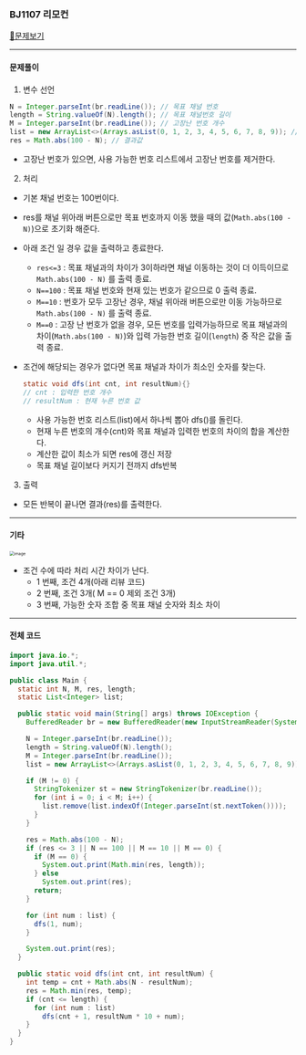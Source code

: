 ### BJ1107 리모컨

[📁문제보기](https://www.acmicpc.net/problem/1107)

---

#### 문제풀이

1. 변수 선언

```java
N = Integer.parseInt(br.readLine()); // 목표 채널 번호
length = String.valueOf(N).length(); // 목표 채널번호 길이
M = Integer.parseInt(br.readLine()); // 고장난 번호 개수
list = new ArrayList<>(Arrays.asList(0, 1, 2, 3, 4, 5, 6, 7, 8, 9)); // 사용 가능한 번호 리스트 
res = Math.abs(100 - N); // 결과값
```

- 고장난 번호가 있으면, 사용 가능한 번호 리스트에서 고장난 번호를 제거한다. 

2. 처리

- 기본 채널 번호는 100번이다.

- res를 채널 위아래 버튼으로만 목표 번호까지 이동 했을 때의 값(`Math.abs(100 - N)`)으로 초기화 해준다.

- 아래 조건 일 경우 값을 출력하고 종료한다.

  - `res<=3` : 목표 채널과의 차이가 3이하라면 채널 이동하는 것이 더 이득이므로 `Math.abs(100 - N)` 를 출력 종료.
  - `N==100` : 목표 채널 번호와 현재 있는 번호가 같으므로 0 출력 종료.
  - `M==10` : 번호가 모두 고장난 경우, 채널 위아래 버튼으로만 이동 가능하므로 `Math.abs(100 - N)` 를 출력 종료.
  - `M==0` : 고장 난 번호가 없을 경우, 모든 번호를 입력가능하므로 목표 채널과의 차이(`Math.abs(100 - N)`)와 입력 가능한 번호 길이(`length`) 중 작은 값을 출력 종료.

- 조건에 해당되는 경우가 없다면 목표 채널과 차이가 최소인 숫자를 찾는다.

  ```java
  static void dfs(int cnt, int resultNum){}
  // cnt : 입력한 번호 개수
  // resultNum : 현재 누른 번호 값
  ```

  - 사용 가능한 번호 리스트(list)에서 하나씩 뽑아 dfs()를 돌린다.
  - 현재 누른 번호의 개수(cnt)와 목표 채널과 입력한 번호의 차이의 합을 계산한다.
  - 계산한 값이 최소가 되면 res에 갱신 저장
  - 목표 채널 길이보다 커지기 전까지 dfs반복

3. 출력

- 모든 반복이 끝나면 결과(res)를 출력한다.

---

#### 기타

<img src="https://github.com/yeonsu-k/STUDY/assets/83412032/f68345c4-983e-43dc-8ab7-f358163018a1" alt="image" style="zoom:50%;" />

- 조건 수에 따라 처리 시간 차이가 난다.
  - 1 번째, 조건 4개(아래 리뷰 코드)
  - 2 번째, 조건 3개( M == 0 제외 조건 3개)
  - 3 번째, 가능한 숫자 조합 중 목표 채널 숫자와 최소 차이 

---

#### 전체 코드

```java
import java.io.*;
import java.util.*;

public class Main {
  static int N, M, res, length;
  static List<Integer> list;

  public static void main(String[] args) throws IOException {
    BufferedReader br = new BufferedReader(new InputStreamReader(System.in));

    N = Integer.parseInt(br.readLine());
    length = String.valueOf(N).length(); 
    M = Integer.parseInt(br.readLine()); 
    list = new ArrayList<>(Arrays.asList(0, 1, 2, 3, 4, 5, 6, 7, 8, 9)); 

    if (M != 0) {
      StringTokenizer st = new StringTokenizer(br.readLine());
      for (int i = 0; i < M; i++) {
        list.remove(list.indexOf(Integer.parseInt(st.nextToken())));
      }
    }

    res = Math.abs(100 - N);
    if (res <= 3 || N == 100 || M == 10 || M == 0) {
      if (M == 0) {
        System.out.print(Math.min(res, length));
      } else
        System.out.print(res);
      return;
    }

    for (int num : list) {
      dfs(1, num);
    }

    System.out.print(res);
  }

  public static void dfs(int cnt, int resultNum) {
    int temp = cnt + Math.abs(N - resultNum);
    res = Math.min(res, temp);
    if (cnt <= length) {
      for (int num : list)
        dfs(cnt + 1, resultNum * 10 + num);
    }
  }
}
```
